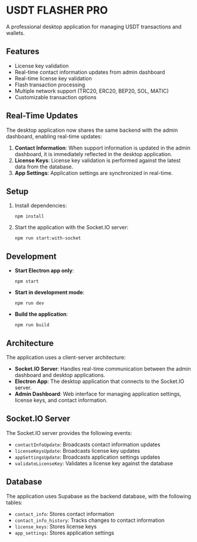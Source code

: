 # USDT FLASHER PRO

A professional desktop application for managing USDT transactions and wallets.

## Features

- License key validation
- Real-time contact information updates from admin dashboard
- Real-time license key validation
- Flash transaction processing
- Multiple network support (TRC20, ERC20, BEP20, SOL, MATIC)
- Customizable transaction options

## Real-Time Updates

The desktop application now shares the same backend with the admin dashboard, enabling real-time updates:

1. **Contact Information**: When support information is updated in the admin dashboard, it is immediately reflected in the desktop application.
2. **License Keys**: License key validation is performed against the latest data from the database.
3. **App Settings**: Application settings are synchronized in real-time.

## Setup

1. Install dependencies:
   ```
   npm install
   ```

2. Start the application with the Socket.IO server:
   ```
   npm run start:with-socket
   ```

## Development

- **Start Electron app only**:
  ```
  npm start
  ```

- **Start in development mode**:
  ```
  npm run dev
  ```

- **Build the application**:
  ```
  npm run build
  ```

## Architecture

The application uses a client-server architecture:

- **Socket.IO Server**: Handles real-time communication between the admin dashboard and desktop applications.
- **Electron App**: The desktop application that connects to the Socket.IO server.
- **Admin Dashboard**: Web interface for managing application settings, license keys, and contact information.

## Socket.IO Server

The Socket.IO server provides the following events:

- `contactInfoUpdate`: Broadcasts contact information updates
- `licenseKeysUpdate`: Broadcasts license key updates
- `appSettingsUpdate`: Broadcasts application settings updates
- `validateLicenseKey`: Validates a license key against the database

## Database

The application uses Supabase as the backend database, with the following tables:

- `contact_info`: Stores contact information
- `contact_info_history`: Tracks changes to contact information
- `license_keys`: Stores license keys
- `app_settings`: Stores application settings
